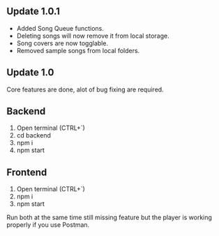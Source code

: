 ## Update 1.0.1
- Added Song Queue functions.
- Deleting songs will now remove it from local storage.
- Song covers are now togglable.
- Removed sample songs from local folders.

## Update 1.0
Core features are done, alot of bug fixing are required.

## Backend
1. Open terminal (CTRL+`)
2. cd backend
3. npm i
4. npm start

## Frontend
1. Open terminal (CTRL+`)
2. npm i
3. npm start

Run both at the same time still missing feature but the player is working properly if you use Postman.

